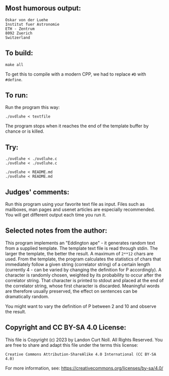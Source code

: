 ## Most humorous output:

	Oskar von der Luehe
	Institut fuer Astronomie
	ETH - Zentrum
	8092 Zuerich
	Switzerland

## To build:

	make all

To get this to compile with a modern CPP, we had to replace `#D` with `#define`.

## To run:

Run the program this way:

	./ovdluhe < textfile

The program stops when it reaches the end of the template buffer 
by chance or is killed.

## Try:

	./ovdluhe < ./ovdluhe.c
	./ovdluhe < ./ovdluhe.c

	./ovdluhe < README.md
	./ovdluhe < README.md


## Judges' comments:

Run this program using your favorite text file as input.  Files
such as mailboxes, man pages and usenet articles are especially
recommended.  You will get different output each time you run it.



## Selected notes from the author:

This program implements an "Eddington ape" - it generates
random text from a supplied template.  The template text file
is read through stdin.  The larger the template, the better the
result.  A maximum of `2**12` chars are used. From the template,
the program calculates the statistics of chars that immediately
follow a given string (correlator string) of a certain length
(currently 4 - can be varied by changing the definition for P
accordingly).  A character is randomly chosen, weighted by its
probability to occur after the correlator string.  That
character is printed to stdout and placed at the end of the
correlator string, whose first character is discarded.
Meaningful words are therefore usually preserved, the effect on
sentences can be dramatically random.

You might want to vary the definition of P between 2 and 10 and
observe the result.

## Copyright and CC BY-SA 4.0 License:

This file is Copyright (c) 2023 by Landon Curt Noll.  All Rights Reserved.
You are free to share and adapt this file under the terms this license:

    Creative Commons Attribution-ShareAlike 4.0 International (CC BY-SA 4.0)

For more information, see: https://creativecommons.org/licenses/by-sa/4.0/
